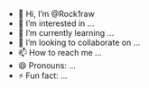 - 👋 Hi, I’m @Rock1raw
- 👀 I’m interested in ...
- 🌱 I’m currently learning ...
- 💞️ I’m looking to collaborate on ...
- 📫 How to reach me ...
- 😄 Pronouns: ...
- ⚡ Fun fact: ...

<!---
Rock1raw/Rock1raw is a ✨ special ✨ repository because its `README.md` (this file) appears on your GitHub profile.
You can click the Preview link to take a look at your changes.
--->
